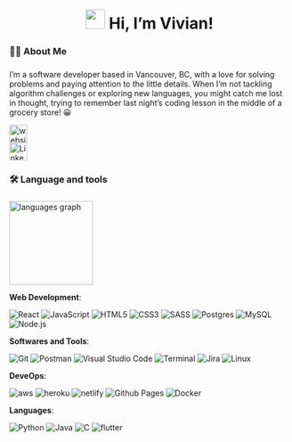 
<h1 align="center"><img src="https://media.giphy.com/media/hvRJCLFzcasrR4ia7z/giphy.gif" width="35"> Hi, I’m Vivian! </h1>

###

<h3 align="left">👩‍💻  About Me</h3>

###
<p>I’m a software developer based in Vancouver, BC, with a love for solving problems and paying attention to the little details. When I’m not tackling algorithm challenges or exploring new languages, you might catch me lost in thought, trying to remember last night’s coding lesson in the middle of a grocery store! 😀</p>

<a href="https://vivianwcao.netlify.app/" target="_blank" rel="noopener noreferrer">
<img style="height:2rem;" src="https://img.shields.io/badge/My%20Website%20-8A2BE2.svg" alt="website">
</a></br>
<a href="https://www.linkedin.com/in/vivianwcao/" target="_blank" rel="noopener noreferrer">
<img style="height:2rem;" src="https://img.shields.io/badge/Linkedin-%245077B5.svg" alt="Linkedin">
</a>

###

###

<h3 align="left">🛠 Language and tools</h3>

###

<div align="left">
  <img src="https://github-readme-stats.vercel.app/api/top-langs?username=Vivianwcao&locale=en&hide_title=false&layout=compact&card_width=320&langs_count=5&theme=dracula&hide_border=false&order=2" height="150" alt="languages graph"  />
</div>

<p align="center">
    
**Web Development**:

  ![React](https://img.shields.io/badge/react-%2320232a.svg?style=for-the-badge&logo=react&logoColor=%2361DAFB)
  ![JavaScript](https://img.shields.io/badge/JavaScript%20-%23F7DF1E.svg?style=for-the-badge&logo=javascript&logoColor=black)
  ![HTML5](https://img.shields.io/badge/HTML5%20-%23E34F26.svg?style=for-the-badge&logo=html5&logoColor=white)
  ![CSS3](https://img.shields.io/badge/CSS%20-%231572B6.svg?style=for-the-badge&logo=css3&logoColor=white)
  ![SASS](https://img.shields.io/badge/SASS-hotpink.svg?style=for-the-badge&logo=SASS&logoColor=white)
  ![Postgres](https://img.shields.io/badge/postgres-%23316192.svg?style=for-the-badge&logo=postgresql&logoColor=white)
  ![MySQL](https://img.shields.io/badge/mysql-4479A1.svg?style=for-the-badge&logo=mysql&logoColor=white)
  ![Node.js](https://img.shields.io/badge/node.js%20+%20Express-5FA04E.svg?style=for-the-badge&logo=node.js&logoColor=white)
<br>

**Softwares and Tools**:

  ![Git](https://img.shields.io/badge/git-%23F05033.svg?style=for-the-badge&logo=git&logoColor=white)
  ![Postman](https://img.shields.io/badge/Postman-FF6C37?style=for-the-badge&logo=postman&logoColor=white)
  ![Visual Studio Code](https://img.shields.io/badge/Visual%20Studio%20Code-0078d7.svg?style=for-the-badge&logo=visual-studio-code&logoColor=white)
  ![Terminal](https://img.shields.io/badge/Terminal-%23054020?style=for-the-badge&logo=gnu-bash&logoColor=white)
  ![Jira](https://img.shields.io/badge/jira-%230A0FFF.svg?style=for-the-badge&logo=jira&logoColor=white)
  ![Linux](https://img.shields.io/badge/Linux-FCC624?style=for-the-badge&logo=linux&logoColor=black) 
<br>

**DeveOps**:  

  ![aws](https://img.shields.io/badge/aws-FFB71B.svg?style=for-the-badge&logo=amazonwebservices&logoColor=black)
  ![heroku](https://img.shields.io/badge/heroku-430098.svg?style=for-the-badge&logo=heroku&logoColor=white)
  ![netlify](https://img.shields.io/badge/netlify-00C7B7.svg?style=for-the-badge&logo=netlify&logoColor=white)
  ![Github Pages](https://img.shields.io/badge/GitHub%20Pages-%23327FC7.svg?style=for-the-badge&logo=github&logoColor=white)
  ![Docker](https://img.shields.io/badge/docker-%230db7ed.svg?style=for-the-badge&logo=docker&logoColor=white)
<br>

**Languages**:
    
  ![Python](https://img.shields.io/badge/Python%20-%2314354C.svg?style=for-the-badge&logo=python&logoColor=white)
  ![Java](https://img.shields.io/badge/Java%20-%2314354C.svg?style=for-the-badge&logo=java&logoColor=white)
  ![C](https://img.shields.io/badge/C%20-%232370ED.svg?style=for-the-badge&logo=c&logoColor=white)
  ![flutter](https://img.shields.io/badge/flutter%20+%20Dart%20-02569B.svg?style=for-the-badge&logo=flutter&logoColor=white)
  
<br>   
<!--
**Extras**:  
  ![PowerShell](https://img.shields.io/badge/PowerShell-%235391FE.svg?style=for-the-badge&logo=powershell&logoColor=white)
-->
</p>
<!--
<p align="left"> <img src="https://raw.githubusercontent.com/devicons/devicon/master/icons/android/android-original-wordmark.svg" alt="android" width="45" height="45"/>   <img src="https://raw.githubusercontent.com/devicons/devicon/master/icons/amazonwebservices/amazonwebservices-original-wordmark.svg" alt="aws" width="45" height="45"/> <img src="https://www.vectorlogo.zone/logos/microsoft_azure/microsoft_azure-icon.svg" alt="azure" width="45" height="45"/> <img src="https://raw.githubusercontent.com/devicons/devicon/master/icons/c/c-original.svg" alt="c" width="45" height="45"/><img src="https://raw.githubusercontent.com/devicons/devicon/master/icons/css3/css3-original-wordmark.svg" alt="css3" width="45" height="45"/> <img src="https://raw.githubusercontent.com/devicons/devicon/master/icons/docker/docker-original-wordmark.svg" alt="docker" width="45" height="45"/><img src="https://raw.githubusercontent.com/devicons/devicon/master/icons/express/express-original-wordmark.svg" alt="express" width="45" height="45"/> <img src="https://www.vectorlogo.zone/logos/firebase/firebase-icon.svg" alt="firebase" width="45" height="45"/> <img src="https://www.vectorlogo.zone/logos/flutterio/flutterio-icon.svg" alt="flutter" width="45" height="45"/> <img src="https://www.vectorlogo.zone/logos/heroku/heroku-icon.svg" alt="heroku" width="45" height="45"/> <img src="https://raw.githubusercontent.com/devicons/devicon/master/icons/html5/html5-original-wordmark.svg" alt="html5" width="45" height="45"/> <img src="https://raw.githubusercontent.com/devicons/devicon/master/icons/java/java-original.svg" alt="java" width="45" height="45"/> <img src="https://raw.githubusercontent.com/devicons/devicon/master/icons/javascript/javascript-original.svg" alt="javascript" width="45" height="45"/><img src="https://www.vectorlogo.zone/logos/jenkins/jenkins-icon.svg" alt="jenkins" width="45" height="45"/><img src="https://raw.githubusercontent.com/devicons/devicon/master/icons/mongodb/mongodb-original-wordmark.svg" alt="mongodb" width="45" height="45"/> <img src="https://raw.githubusercontent.com/devicons/devicon/master/icons/mysql/mysql-original-wordmark.svg" alt="mysql" width="45" height="45"/> <img src="https://raw.githubusercontent.com/devicons/devicon/master/icons/nodejs/nodejs-original-wordmark.svg" alt="nodejs" width="45" height="45"/> <img src="https://raw.githubusercontent.com/devicons/devicon/master/icons/postgresql/postgresql-original-wordmark.svg" alt="postgresql" width="45" height="45"/> <img src="https://raw.githubusercontent.com/devicons/devicon/master/icons/python/python-original.svg" alt="python" width="45" height="45"/><img src="https://raw.githubusercontent.com/devicons/devicon/master/icons/react/react-original-wordmark.svg" alt="react" width="45" height="45"/><img src="https://raw.githubusercontent.com/devicons/devicon/master/icons/sass/sass-original.svg" alt="sass" width="45" height="45"/>  </p>

https://simpleicons.org/?q=node
-->
